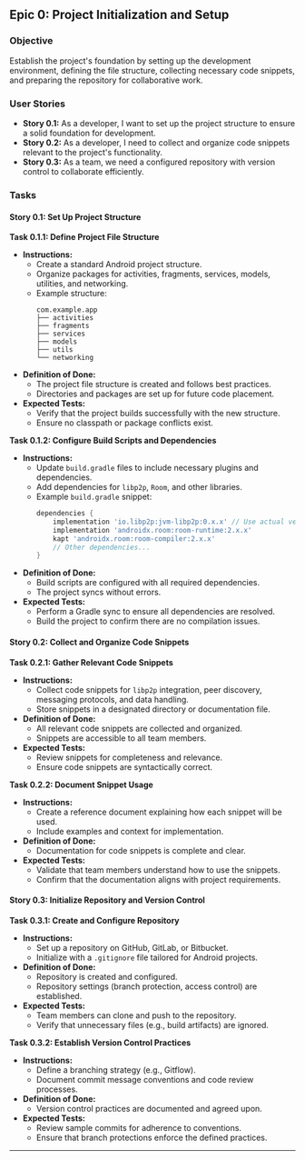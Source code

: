 ## Epic 0: Project Initialization and Setup

### Objective

Establish the project's foundation by setting up the development environment, defining the file structure, collecting necessary code snippets, and preparing the repository for collaborative work.

### User Stories

- **Story 0.1:** As a developer, I want to set up the project structure to ensure a solid foundation for development.
- **Story 0.2:** As a developer, I need to collect and organize code snippets relevant to the project's functionality.
- **Story 0.3:** As a team, we need a configured repository with version control to collaborate efficiently.

### Tasks

#### Story 0.1: Set Up Project Structure

**Task 0.1.1: Define Project File Structure**

- **Instructions:**
  - Create a standard Android project structure.
  - Organize packages for activities, fragments, services, models, utilities, and networking.
  - Example structure:
    ```
    com.example.app
    ├── activities
    ├── fragments
    ├── services
    ├── models
    ├── utils
    └── networking
    ```
- **Definition of Done:**
  - The project file structure is created and follows best practices.
  - Directories and packages are set up for future code placement.
- **Expected Tests:**
  - Verify that the project builds successfully with the new structure.
  - Ensure no classpath or package conflicts exist.

**Task 0.1.2: Configure Build Scripts and Dependencies**

- **Instructions:**
  - Update `build.gradle` files to include necessary plugins and dependencies.
  - Add dependencies for `libp2p`, `Room`, and other libraries.
  - Example `build.gradle` snippet:
    ```groovy
    dependencies {
        implementation 'io.libp2p:jvm-libp2p:0.x.x' // Use actual version
        implementation 'androidx.room:room-runtime:2.x.x'
        kapt 'androidx.room:room-compiler:2.x.x'
        // Other dependencies...
    }
    ```
- **Definition of Done:**
  - Build scripts are configured with all required dependencies.
  - The project syncs without errors.
- **Expected Tests:**
  - Perform a Gradle sync to ensure all dependencies are resolved.
  - Build the project to confirm there are no compilation issues.

#### Story 0.2: Collect and Organize Code Snippets

**Task 0.2.1: Gather Relevant Code Snippets**

- **Instructions:**
  - Collect code snippets for `libp2p` integration, peer discovery, messaging protocols, and data handling.
  - Store snippets in a designated directory or documentation file.
- **Definition of Done:**
  - All relevant code snippets are collected and organized.
  - Snippets are accessible to all team members.
- **Expected Tests:**
  - Review snippets for completeness and relevance.
  - Ensure code snippets are syntactically correct.

**Task 0.2.2: Document Snippet Usage**

- **Instructions:**
  - Create a reference document explaining how each snippet will be used.
  - Include examples and context for implementation.
- **Definition of Done:**
  - Documentation for code snippets is complete and clear.
- **Expected Tests:**
  - Validate that team members understand how to use the snippets.
  - Confirm that the documentation aligns with project requirements.

#### Story 0.3: Initialize Repository and Version Control

**Task 0.3.1: Create and Configure Repository**

- **Instructions:**
  - Set up a repository on GitHub, GitLab, or Bitbucket.
  - Initialize with a `.gitignore` file tailored for Android projects.
- **Definition of Done:**
  - Repository is created and configured.
  - Repository settings (branch protection, access control) are established.
- **Expected Tests:**
  - Team members can clone and push to the repository.
  - Verify that unnecessary files (e.g., build artifacts) are ignored.

**Task 0.3.2: Establish Version Control Practices**

- **Instructions:**
  - Define a branching strategy (e.g., Gitflow).
  - Document commit message conventions and code review processes.
- **Definition of Done:**
  - Version control practices are documented and agreed upon.
- **Expected Tests:**
  - Review sample commits for adherence to conventions.
  - Ensure that branch protections enforce the defined practices.

---
